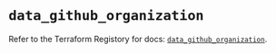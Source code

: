 # `data_github_organization`

Refer to the Terraform Registory for docs: [`data_github_organization`](https://registry.terraform.io/providers/integrations/github/5.28.0/docs/data-sources/organization).
